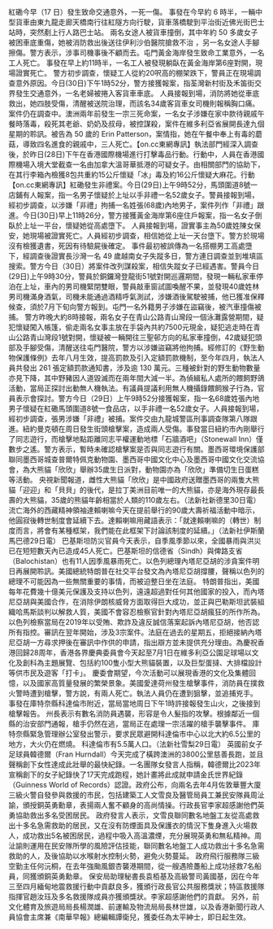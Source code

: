 紅磡今早（17 日）發生致命交通意外，一死一傷。 事發在今早約 6 時半，一輛中型貨車由東九龍走廊天橋南行往紅隧方向行駛，貨車落橋駛到平治街近佛光街巴士站時，突然剷上行人路巴士站。 兩名女途人被貨車撞倒，其中年約 50 多歲女子被困車底重傷，她被消防救出後送往伊利沙伯醫院搶救不治 ，另一名女途人手腳擦傷。警方表示，涉事司機事後不顧而去。屯門黃金海岸發生致命工業意外，一名工人死亡。 事發在早上約11時半，一名工人被發現躺臥在黃金海岸第6座對開，現場證實死亡。 警方初步調查，懷疑工人從約20呎高的棚架跌下，警員正在現場調查意外原因。今日(30日)下午1時52分，警方接獲報案，指荃灣新村街及禾笛街交界發生交通意外，一名老婦被捲入客貨車車底。 人員接報到場，消防將她從車底救出，她四肢受傷，清醒被送院治理，而該名34歲客貨車女司機則報稱胸口痛。案件仍在調查中。澳洲兩年前發生一宗三死命案，一名女子涉嫌在家中款待親戚午餐時落毒，殺死其老爺、奶奶及叔母，被控謀殺，案件在維多利亞省展開長達九個星期的聆訊。被告為 50 歲的 Erin Patterson，案情指，她在午餐中奉上有毒的蘑菇，導致四名進食的親戚中，三人死亡。【on.cc東網專訊】執法部門經深入調查後，於昨日(28日)下午在香港國際機場進行打擊毒品行動。行動中，人員在香港國際機場入境大堂截查一名由加拿大溫哥華抵港的可疑女子。由相關部門的協助下，在其行李箱內檢獲8包共重約15公斤懷疑「冰」毒及約16公斤懷疑大麻花。行動【on.cc東網專訊】紅磡發生非禮案。今日(29日)上午9時52分，馬頭圍道8號一店鋪有人報案，指一名男子懷疑於上址以手非禮一名52歲女子。警員接報到場，經初步調查，以涉嫌「非禮」拘捕一名姓張(68歲)內地男子，案件列作「非禮」跟進。今日(30日)早上11時26分，警方接獲黃金海岸第6座住戶報案，指一名女子倒臥於上址一平台，懷疑她從高處墮下。 人員接報到場，證實事主為50歲姓陳女保安，她現場被證實死亡。人員經初步調查，相信她從上址一天台墮下。警方於現場沒有檢獲遺書，死因有待驗屍後確定。 事件最初被誤傳為一名搭棚男工高處墮下，經調查後證實長沙灣一名 49 歲越南女子失蹤多日，警方連日調查並到堆填區搜索。警方今日（30日）將案件改列謀殺案，相信失蹤女子已經遇害。警員今日(29日)上午9時30分，警員於銅鑼灣登龍街51號對開巡邏期間，發現一輛私家車停泊在上址，車內的男司機緊閉雙眼，警員敲車窗試圖喚醒不果，並發現40歲姓林男司機滿身酒氣，司機未能通過酒精呼氣測試，涉嫌酒後駕駛被捕，他已獲准保釋候查，須於7月下旬向警方報到。屯門一名外籍男子涉嫌在盜竊後，被汽車撞傷被捕。 警方昨晚大約8時接報，兩名女子在青山公路青山灣段一個泳灘露營期間，疑犯懷疑闖入帳篷，偷走兩名女事主放在手袋內共約7500元現金，疑犯逃走時在青山公路青山灣段1號對開，懷疑被一輛開往三聖邨方向的私家車撞倒，42歲疑犯頭部及手腳受傷，清醒送往屯門醫院，警方以涉嫌盜竊將他拘捕。經修訂的《野生動物保護條例》去年八月生效，提高罰款及引入定額罰款機制，至今年四月，執法人員共發出 261 張定額罰款通知書，涉及逾 130 萬元。三種被針對的野生動物數量亦見下降，其中野豬因人道毀滅而在兩年間大減一半。為偵緝私人處所的餵飼野鴿活動，當局正探討出動無人機執法。有議員提議利用無人機攝錄餵飼猴子行為，官員表示會探討。警方今日（29日）上午9時52分接獲報案，指一名68歲姓張內地男子懷疑在紅磡馬頭圍道8號一食品店，以手非禮一名52歲女子。人員接報到場，經初步調查，張男涉嫌「非禮」被捕。案件交由九龍城警區刑事調查隊第八隊跟進。紐約曼克頓在周日發生街頭槍擊案，造成兩人受傷。事發當日紐約市內剛舉行了同志遊行，而槍擊地點距離同志平權運動地標「石牆酒吧」（Stonewall Inn）僅數步之遙。警方表示，暫時未確認槍擊案是否與同志遊行有關。墨西哥環境保護部聯同墨西哥城查普爾特佩克動物園、墨西哥中國文化中心及墨西哥中國文化交流協會，為大熊貓「欣欣」舉辦35歲生日派對，動物園亦為「欣欣」準備切生日蛋糕等活動。 央視新聞報道，雌性大熊貓「欣欣」是中國政府送贈墨西哥的兩隻大熊貓「迎迎」和「貝貝」的後代，是拉丁美洲目前唯一的大熊貓，亦是海外現存最長壽的大熊貓，35歲的熊貓年齡相當於人類的110歲左右。（法新社新德里30日電）    流亡海外的西藏精神領袖達賴喇嘛今天在提前舉行的90歲大壽祈福活動中暗示，他圓寂後轉世制度會延續下去。達賴喇嘛用藏語表示：「就達賴喇嘛的（轉世）制度而言，將會有某種框架，我們能在此框架下討論該制度的延續。」（法新社伊斯蘭馬巴德29日電）    巴基斯坦防災官員今天表示，自季風季節以來，全國暴雨與洪災已在短短數天內已造成45人死亡。巴基斯坦的信德省（Sindh）與俾路支省（Balochistan）也有11人因季風暴雨死亡。以色列總理內塔尼亞胡的涉貪案件明日再展開聆訊。美國總統特朗普在社交平台發文為內塔尼亞胡撐腰，聲稱以色列的總理不可能因為一些無關重要的事情，而被迫整日坐在法庭。 特朗普指出，美國每年花費幾十億美元保護及支持以色列，遠遠超過對任何其他國家的投入，而內塔尼亞胡與美國合作，在消除伊朗核威脅方面取得巨大成功，並正與巴勒斯坦武裝組織哈馬斯談判以解救人質，美國不會容忍檢察官針對內塔尼亞胡瘋狂的所作所為。 以色列檢察當局在2019年以受賄、欺詐及違反誠信落案起訴內塔尼亞胡，他否認所有指控。審訊在翌年開始，涉及3宗案件。法庭在過去的星期五，拒絕接納內塔尼亞胡一方尋求押後在審訊中作供的申請，指出辯方並未提供充分理由。為慶祝香港回歸28周年，香港各界慶典委員會今天起至7月1日在維多利亞公園足球場以文化及創科為主題展覽、包括約100隻小型大熊貓裝置，以及巨型蛋撻、大排檔設計等供市民及遊客「打卡」。 慶委會期望，今次活動可以展現香港的文化及集體回憶，以及國家高質量發展的繁榮景象。美國愛達荷州發生槍擊事件，消防員在撲救火警時遭到槍擊，警方說，有兩人死亡。執法人員仍在遭到狙擊，並追捕兇手。 事發在庫特奈縣科達倫市附近，當局當地周日下午1時許接報發生山火，之後接到槍擊報告。 州長表示有數名消防員遇襲，形容是令人髮指的攻擊。根據鄰近一個縣的治安部門通報，槍手仍然在逃，當局正在處理一宗活躍的槍手襲擊事件。 庫特奈縣緊急管理辦公室發出警示，要求民眾避開科達倫市中心以北大約6.5公里的地方，大火仍在燃燒。 科達倫市有5.5萬人口。（法新社雪梨29日電）    英國前女子足球員韓德爾（Fran Hurndall）今天完成了橫跨澳洲的3800公里慈善長跑，並且聲稱創下女性達成此壯舉的最快紀錄。一名團隊女發言人指稱，韓德爾比2023年宣稱創下的女子紀錄快了17天完成跑程，她計畫將此成就申請金氏世界紀錄（Guinness World of Records）認證。政府公布，向兩名去年4月佐敦華豐大廈三級火警自發參與救援的市民，包括建築工人文雪良及醫管局員工兼民安隊員周沚諭，頒授銅英勇勳章，表揚兩人奮不顧身的高尚情操。行政長官李家超感謝他們英勇協助救出多名受困居民。 政府發言人表示，文雪良聯同數名地盤工友從高處救出十多名急需救助的居民，又在沒有防煙面具及保護衣的情況下隻身進入火場救人，成功救出5名被困居民，過程中吸入高溫濃煙，充分展現英勇和無私精神。周沚諭則運用在民安隊所學的風險評估技能，聯同數名地盤工人成功救出十多名急需救助的人，及後協助以水喉射水控制火勢，避免火勢蔓延。 政府飛行服務隊三級空勤主任何沅桐，在去年強颱風銀杏襲港期間，從一艘遇險躉船上成功拯救7名船員，同獲頒銅英勇勳章。 保安局助理秘書長袁栢基及高級警司黃國基，因在今年三至四月緬甸地震救援行動中貢獻良多，獲頒行政長官公共服務獎狀；特區救援隊指揮官趙汝珏及多名救援隊成員亦獲頒獎狀。李家超感謝他們的貢獻。 另外，前文化體育及旅遊局局長楊潤雄、前運輸及物流局局長林世雄，以及香港新聞行政人員協會主席兼《南華早報》總編輯譚衛兒，獲委任為太平紳士，即日起生效。